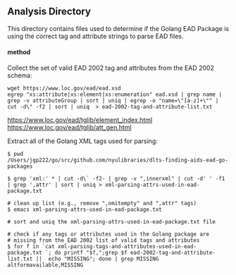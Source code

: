 ## Analysis Directory

This directory contains files used to determine if the Golang EAD
Package is using the correct tag and attribute strings to parse EAD
files.

#### method

Collect the set of valid EAD 2002 tag and attributes from the EAD 2002 schema:
```
wget https://www.loc.gov/ead/ead.xsd
egrep "xs:attribute|xs:element|xs:enumeration" ead.xsd | grep name | grep -v attributeGroup | sort | uniq | egrep -o "name=\"[a-z]+\"" | cut -d\" -f2 | sort | uniq  > ead-2002-tag-and-attribute-list.txt 
```

https://www.loc.gov/ead/tglib/element_index.html
https://www.loc.gov/ead/tglib/att_gen.html

Extract all of the Golang XML tags used for parsing:
```
$ pwd
/Users/jgp222/go/src/github.com/nyulibraries/dlts-finding-aids-ead-go-packages

$ grep 'xml:' * | cut -d\` -f2- | grep -v ",innerxml" | cut -d' ' -f1 | grep ',attr' | sort | uniq > xml-parsing-attrs-used-in-ead-package.txt

# clean up list (e.g., remove ",omitempty" and ",attr" tags)
$ emacs xml-parsing-attrs-used-in-ead-package.txt

# sort and uniq the xml-parsing-attrs-used-in-ead-package.txt file

# check if any tags or attributes used in the Golang package are
# missing from the EAD 2002 list of valid tags and attributes
$ for f in `cat xml-parsing-tags-and-attributes-used-in-ead-package.txt `; do printf "$f,";grep $f ead-2002-tag-and-attribute-list.txt ||  echo "MISSING"; done | grep MISSING
altformavailable,MISSING
```
